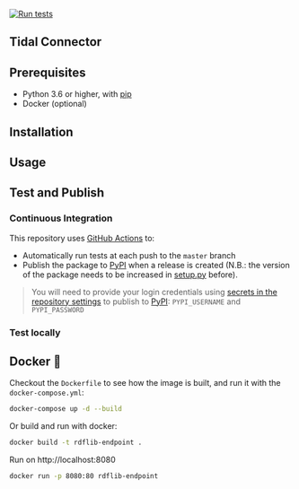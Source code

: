 [![Run tests](https://github.com/MaastrichtU-IDS/python-template/workflows/Run%20tests/badge.svg)](https://github.com/MaastrichtU-IDS/python-template/actions?query=workflow%3A%22Run+tests%22)

## Tidal Connector

## Prerequisites

* Python 3.6 or higher, with [pip](https://pip.pypa.io/en/stable/)
* Docker (optional)

## Installation

## Usage

## Test and Publish

### Continuous Integration

This repository uses [GitHub Actions](/actions) to:

* Automatically run tests at each push to the `master` branch
* Publish the package to [PyPI](https://pypi.org) when a release is created (N.B.: the version of the package needs to be increased in [setup.py](/blob/master/setup.py#L6) before).

> You will need to provide your login credentials using [secrets in the repository settings](/settings/secrets) to publish to [PyPI](https://pypi.org): `PYPI_USERNAME` and `PYPI_PASSWORD`

### Test locally

## Docker 🐳

Checkout the `Dockerfile` to see how the image is built, and run it with the `docker-compose.yml`:

```bash
docker-compose up -d --build
```

Or build and run with docker:

```bash
docker build -t rdflib-endpoint .
```

Run on http://localhost:8080

```bash
docker run -p 8080:80 rdflib-endpoint
```
